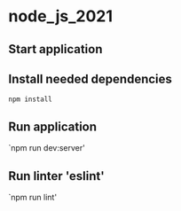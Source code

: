 # node_js_2021

## Start application

## Install needed dependencies

`npm install`

## Run application

`npm run dev:server'

## Run linter 'eslint'

`npm run lint'
